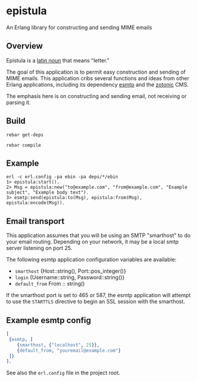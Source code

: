 epistula
========
An Erlang library for constructing and sending MIME emails

Overview
--------

Epistula is a [latin noun][1] that means "letter."

The goal of this application is to permit easy construction and sending of
MIME emails.  This application cribs several functions and ideas from
other Erlang applications, including its dependency [esmtp][2] and the
[zotonic][3] CMS.

The emphasis here is on constructing and sending email, not receiving 
or parsing it.

Build
-----
    rebar get-deps

    rebar compile

Example
-------
    erl -c erl.config -pa ebin -pa deps/*/ebin
    1> epistula:start().
    2> Msg = epistula:new("to@example.com", "from@example.com", "Example subject", "Example body text").
    3> esmtp:send(epistula:to(Msg), epistula:from(Msg), epistula:encode(Msg)).

Email transport
---------------
This application assumes that you will be using an SMTP "smarthost" to do your email routing.
Depending on your network, it may be a local smtp server listening on port 25.

The following esmtp application configuration variables are available:
* `smarthost` {Host::string(), Port::pos\_integer()}
* `login` {Username::string, Password::string()}
* `default_from` From :: string()

If the smarthost port is set to 465 or 587, the esmtp application will attempt to
use the `STARTTLS` directive to begin an SSL session with the smarthost.

Example esmtp config
--------------------
```erlang
[
 {esmtp, [
    {smarthost, {"localhost", 25}},
    {default_from, "youremail@example.com"}
 ]}
].
```

See also the `erl.config` file in the project root.

[1]: http://en.wiktionary.org/wiki/epistula
[2]: https://github.com/archaelus/esmtp
[3]: https://github.com/zotonic/zotonic
